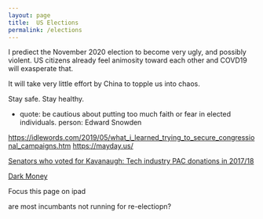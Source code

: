 ```yaml
---
layout: page
title:  US Elections
permalink: /elections
---
```


I prediect the November 2020 election to become very ugly, and possibly violent. US citizens already feel animosity toward each other and COVD19 will exasperate that. 

It will take very little effort by China to topple us into chaos. 

Stay safe. Stay healthy.
<!-- 
{%   assign today = site.time | date: '%s'      %}
{%   assign start = '20-01-2014 04:00:00' | date: '%s'  %}
{%   assign secondsSince = today | minus: start     %}
{%   assign hoursSince = secondsSince | divided_by: 60 | divided_by: 60     %}
{%   assign daysSince = hoursSince | divided_by: 24  %}

Hours: {{hoursSince}}
Days: {{daysSince}} -->
- quote: be cautious about putting too much faith or fear in elected individuals.
  person: Edward Snowden


https://idlewords.com/2019/05/what_i_learned_trying_to_secure_congressional_campaigns.htm
https://mayday.us/

[Senators who voted for Kavanaugh: Tech industry PAC donations in 2017/18](https://docs.google.com/spreadsheets/d/1j-3eA9DpezjeGwljpTP6W1eSe1XwPn0eY28l9-GpuQk/edit?fbclid=IwAR1y2LIk9LdQzyaFS6K7NM4M-pnPfYZ4pFify08p3Fqw-5ckYHgq16S6JmA#gid=0)


[Dark Money](https://www.darkmoneyfilm.com/)

Focus this page on ipad 

are most incumbants not running for re-electiopn?